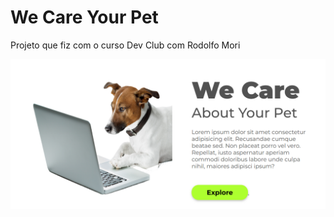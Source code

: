 <h1>We Care Your Pet</h1>
<p>Projeto que fiz com o curso Dev Club com Rodolfo Mori</p>
<img src="https://github.com/GabrielVictor-cmd/We-care-pet/blob/main/img/Captura%20de%20tela%202025-06-22%20141851.png?raw=true">
